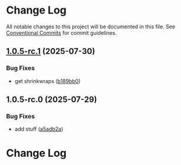# Change Log

All notable changes to this project will be documented in this file.
See [Conventional Commits](https://conventionalcommits.org) for commit guidelines.

## [1.0.5-rc.1](https://github.com/zerobias-org/vendor/compare/@zerobias-org/vendor-iso@1.0.5-rc.0...@zerobias-org/vendor-iso@1.0.5-rc.1) (2025-07-30)


### Bug Fixes

* get shrinkwraps ([b189bb0](https://github.com/zerobias-org/vendor/commit/b189bb0cf53ad66427530ccc0eab7824527942d3))





## 1.0.5-rc.0 (2025-07-29)


### Bug Fixes

* add stuff ([a5adb2a](https://github.com/zerobias-org/vendor/commit/a5adb2aecd0670c42e9077affecb6a047bf30fc6))





# Change Log
